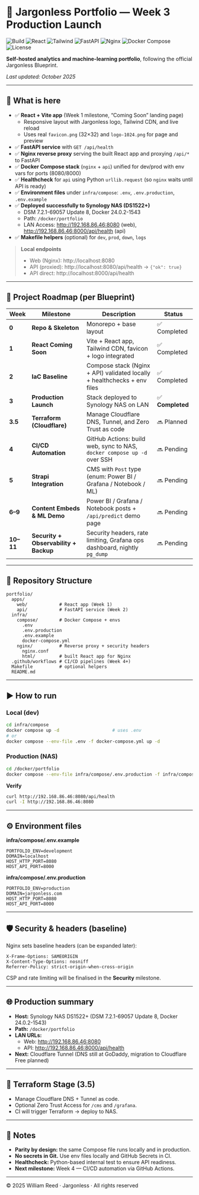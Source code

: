 # 🧠 Jargonless Portfolio — Week 3 Production Launch

![Build](https://img.shields.io/github/actions/workflow/status/jargonless-website/jargonless-portfolio/ci-week3.yml?label=Build&logo=github)
![React](https://img.shields.io/badge/Frontend-React%2018-61dafb?logo=react)
![Tailwind](https://img.shields.io/badge/UI-TailwindCSS%20via%20CDN-38bdf8?logo=tailwindcss)
![FastAPI](https://img.shields.io/badge/API-FastAPI-009688?logo=fastapi)
![Nginx](https://img.shields.io/badge/Proxy-Nginx-009639?logo=nginx)
![Docker Compose](https://img.shields.io/badge/Infra-Docker%20Compose-blue?logo=docker)
![License](https://img.shields.io/badge/License-Private-darkred)

**Self-hosted analytics and machine-learning portfolio**, following the official Jargonless Blueprint.

_Last updated: October 2025_

---

## 🧩 What is here

- ✅ **React + Vite app** (Week 1 milestone, “Coming Soon” landing page)
  - Responsive layout with Jargonless logo, Tailwind CDN, and live reload
  - Uses real `favicon.png` (32×32) and `logo-1024.png` for page and preview
- ✅ **FastAPI service** with `GET /api/health`
- ✅ **Nginx reverse proxy** serving the built React app and proxying `/api/*` to FastAPI
- ✅ **Docker Compose stack** (`nginx` + `api`) unified for dev/prod with env vars for ports (8080/8000)
- ✅ **Healthcheck** for `api` using Python `urllib.request` (so `nginx` waits until API is ready)
- ✅ **Environment files** under `infra/compose`: `.env`, `.env.production`, `.env.example`
- ✅ **Deployed successfully to Synology NAS (DS1522+)**
  - DSM 7.2.1-69057 Update 8, Docker 24.0.2-1543
  - Path: `/docker/portfolio`
  - LAN Access: http://192.168.86.46:8080 (web), http://192.168.86.46:8000/api/health (api)
- ✅ **Makefile helpers** (optional) for `dev`, `prod`, `down`, `logs`

> **Local endpoints**
> - Web (Nginx): http://localhost:8080  
> - API (proxied): http://localhost:8080/api/health → `{"ok": true}`  
> - API direct: http://localhost:8000/api/health

---

## 📅 Project Roadmap (per Blueprint)

| Week | Milestone | Description | Status |
|------|-----------|-------------|--------|
| **0** | **Repo & Skeleton** | Monorepo + base layout | ✅ Completed |
| **1** | **React Coming Soon** | Vite + React app, Tailwind CDN, favicon + logo integrated | ✅ Completed |
| **2** | **IaC Baseline** | Compose stack (Nginx + API) validated locally + healthchecks + env files | ✅ Completed |
| **3** | **Production Launch** | Stack deployed to Synology NAS on LAN | ✅ **Completed** |
| **3.5** | **Terraform (Cloudflare)** | Manage Cloudflare DNS, Tunnel, and Zero Trust as code | 🔜 Planned |
| **4** | **CI/CD Automation** | GitHub Actions: build web, sync to NAS, `docker compose up -d` over SSH | 🔜 Pending |
| **5** | **Strapi Integration** | CMS with `Post` type (enum: Power BI / Grafana / Notebook / ML) | 🔜 Pending |
| **6–9** | **Content Embeds & ML Demo** | Power BI / Grafana / Notebook posts + `/api/predict` demo page | 🔜 Pending |
| **10–11** | **Security + Observability + Backup** | Security headers, rate limiting, Grafana ops dashboard, nightly `pg_dump` | 🔜 Pending |

---

## 🧰 Repository Structure

```
portfolio/
  apps/
    web/            # React app (Week 1)
    api/            # FastAPI service (Week 2)
  infra/
    compose/        # Docker Compose + envs
      .env
      .env.production
      .env.example
      docker-compose.yml
    nginx/          # Reverse proxy + security headers
      nginx.conf
      html/         # built React app for Nginx
  .github/workflows # CI/CD pipelines (Week 4+)
  Makefile          # optional helpers
  README.md
```

---

## ▶️ How to run

### Local (dev)
```bash
cd infra/compose
docker compose up -d                    # uses .env
# or
docker compose --env-file .env -f docker-compose.yml up -d
```

### Production (NAS)
```bash
cd /docker/portfolio
docker compose --env-file infra/compose/.env.production -f infra/compose/docker-compose.yml up -d --build
```

**Verify**
```bash
curl http://192.168.86.46:8080/api/health
curl -I http://192.168.86.46:8080
```

---

## ⚙️ Environment files

**infra/compose/.env.example**
```
PORTFOLIO_ENV=development
DOMAIN=localhost
HOST_HTTP_PORT=8080
HOST_API_PORT=8000
```

**infra/compose/.env.production**
```
PORTFOLIO_ENV=production
DOMAIN=jargonless.com
HOST_HTTP_PORT=8080
HOST_API_PORT=8000
```

---

## 🛡️ Security & headers (baseline)

Nginx sets baseline headers (can be expanded later):

```
X-Frame-Options: SAMEORIGIN
X-Content-Type-Options: nosniff
Referrer-Policy: strict-origin-when-cross-origin
```

CSP and rate limiting will be finalised in the **Security** milestone.

---

## 🌐 Production summary

- **Host:** Synology NAS DS1522+ (DSM 7.2.1-69057 Update 8, Docker 24.0.2-1543)
- **Path:** `/docker/portfolio`
- **LAN URLs:**  
  - Web: http://192.168.86.46:8080  
  - API: http://192.168.86.46:8000/api/health
- **Next:** Cloudflare Tunnel (DNS still at GoDaddy, migration to Cloudflare Free planned)

---

## 🧭 Terraform Stage (3.5)

- Manage Cloudflare DNS + Tunnel as code.  
- Optional Zero Trust Access for `/cms` and `/grafana`.  
- CI will trigger Terraform → deploy to NAS.

---

## 🧾 Notes

- **Parity by design:** the same Compose file runs locally and in production.  
- **No secrets in Git.** Use env files locally and GitHub Secrets in CI.  
- **Healthcheck:** Python-based internal test to ensure API readiness.  
- **Next milestone:** Week 4 — CI/CD automation via GitHub Actions.  

---

© 2025 William Reed · Jargonless · All rights reserved
